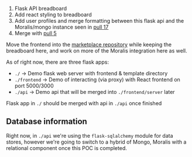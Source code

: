1. Flask API breadboard
2. Add react styling to breadboard
3. Add user profiles and merge formatting between this flask api and the Moralis/mongo instance seen in [pull 17](https://github.com/signal-k/polygon/pull/17)
4. Merge with [pull 5](https://github.com/Signal-K/sytizen/pull/5#ref-commit-20a5c9e)

Move the frontend into the [marketplace repository](https://github.com/signal-k/marketplace) while keeping the breadboard here, and work on more of the Moralis integration here as well. 

As of right now, there are three flask apps:
* `./` -> Demo flask web server with frontend & template directory
* `./frontend` -> Demo of interacting (via proxy) with React frontend on port 5000/3000
* `./api` -> Demo api that will be merged into `./frontend/server` later

Flask app in `./` should be merged with api in `./api` once finished

## Database information
Right now, in `./api` we're using the `flask-sqlalchemy` module for data stores, however we're going to switch to a hybrid of Mongo, Moralis with a relational component once this POC is completed.